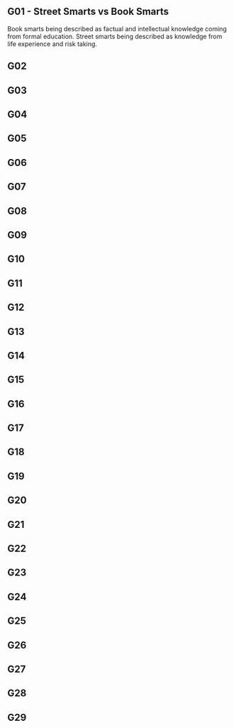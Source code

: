 ## G01 - Street Smarts vs Book Smarts
Book smarts being described as factual and intellectual knowledge coming from formal education. Street smarts being described as knowledge from life experience and risk taking.

## G02

## G03

## G04

## G05

## G06

## G07

## G08

## G09

## G10

## G11

## G12

## G13

## G14

## G15

## G16

## G17

## G18

## G19

## G20

## G21

## G22

## G23

## G24

## G25

## G26

## G27

## G28

## G29

